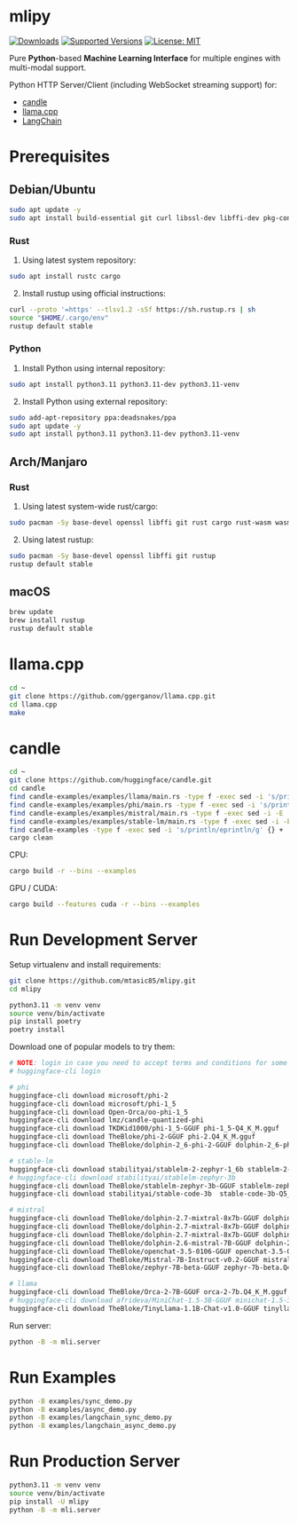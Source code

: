 # mlipy

<!--
[![Build][build-image]]()
[![Status][status-image]][pypi-project-url]
[![Stable Version][stable-ver-image]][pypi-project-url]
[![Coverage][coverage-image]]()
[![Python][python-ver-image]][pypi-project-url]
[![License][mit-image]][mit-url]
-->
[![Downloads](https://img.shields.io/pypi/dm/mlipy)](https://pypistats.org/packages/mlipy)
[![Supported Versions](https://img.shields.io/pypi/pyversions/mlipy)](https://pypi.org/project/mlipy)
[![License: MIT](https://img.shields.io/badge/license-MIT-blue.svg)](https://opensource.org/licenses/MIT)

Pure **Python**-based **Machine Learning Interface** for multiple engines with multi-modal support.

Python HTTP Server/Client (including WebSocket streaming support) for:
- [candle](https://github.com/huggingface/candle)
- [llama.cpp](https://github.com/ggerganov/llama.cpp)
- [LangChain](https://python.langchain.com)


# Prerequisites

## Debian/Ubuntu

```bash
sudo apt update -y
sudo apt install build-essential git curl libssl-dev libffi-dev pkg-config
```


### Rust

1) Using latest system repository:

```bash
sudo apt install rustc cargo
```

2) Install rustup using official instructions:

```bash
curl --proto '=https' --tlsv1.2 -sSf https://sh.rustup.rs | sh
source "$HOME/.cargo/env"
rustup default stable
```


### Python

1) Install Python using internal repository:
```bash
sudo apt install python3.11 python3.11-dev python3.11-venv
```

2) Install Python using external repository:
```bash
sudo add-apt-repository ppa:deadsnakes/ppa
sudo apt update -y
sudo apt install python3.11 python3.11-dev python3.11-venv
```


## Arch/Manjaro

### Rust

1) Using latest system-wide rust/cargo:
```bash
sudo pacman -Sy base-devel openssl libffi git rust cargo rust-wasm wasm-bindgen
```

2) Using latest rustup:
```bash
sudo pacman -Sy base-devel openssl libffi git rustup
rustup default stable
```


## macOS

```bash
brew update
brew install rustup
rustup default stable
```


# llama.cpp

```bash
cd ~
git clone https://github.com/ggerganov/llama.cpp.git
cd llama.cpp
make
```


# candle

```bash
cd ~
git clone https://github.com/huggingface/candle.git
cd candle
find candle-examples/examples/llama/main.rs -type f -exec sed -i 's/print!("{prompt}")/eprint!("{prompt}")/g' {} +
find candle-examples/examples/phi/main.rs -type f -exec sed -i 's/print!("{prompt}")/eprint!("{prompt}")/g' {} +
find candle-examples/examples/mistral/main.rs -type f -exec sed -i -E 's/print\\!\\("\\{t\\}"\\)$/eprint\\!\\("\\{t\\}"\\)/g' {} +
find candle-examples/examples/stable-lm/main.rs -type f -exec sed -i -E 's/print\\!\\("\\{t\\}"\\)$/eprint\\!\\("\\{t\\}"\\)/g' {} +
find candle-examples -type f -exec sed -i 's/println/eprintln/g' {} +
cargo clean
```

CPU:
```bash
cargo build -r --bins --examples
```

GPU / CUDA:
```bash
cargo build --features cuda -r --bins --examples
```

# Run Development Server

Setup virtualenv and install requirements:

```bash
git clone https://github.com/mtasic85/mlipy.git
cd mlipy

python3.11 -m venv venv
source venv/bin/activate
pip install poetry
poetry install
```

Download one of popular models to try them:

```bash
# NOTE: login in case you need to accept terms and conditions for some models
# huggingface-cli login

# phi
huggingface-cli download microsoft/phi-2
huggingface-cli download microsoft/phi-1_5
huggingface-cli download Open-Orca/oo-phi-1_5
huggingface-cli download lmz/candle-quantized-phi
huggingface-cli download TKDKid1000/phi-1_5-GGUF phi-1_5-Q4_K_M.gguf
huggingface-cli download TheBloke/phi-2-GGUF phi-2.Q4_K_M.gguf
huggingface-cli download TheBloke/dolphin-2_6-phi-2-GGUF dolphin-2_6-phi-2.Q4_K_M.gguf

# stable-lm
huggingface-cli download stabilityai/stablelm-2-zephyr-1_6b stablelm-2-zephyr-1_6b-Q4_1.gguf
# huggingface-cli download stabilityai/stablelm-zephyr-3b 
huggingface-cli download TheBloke/stablelm-zephyr-3b-GGUF stablelm-zephyr-3b.Q4_K_M.gguf
huggingface-cli download stabilityai/stable-code-3b  stable-code-3b-Q5_K_M.gguf

# mistral
huggingface-cli download TheBloke/dolphin-2.7-mixtral-8x7b-GGUF dolphin-2.7-mixtral-8x7b.Q2_K.gguf
huggingface-cli download TheBloke/dolphin-2.7-mixtral-8x7b-GGUF dolphin-2.7-mixtral-8x7b.Q3_K_M.gguf
huggingface-cli download TheBloke/dolphin-2.7-mixtral-8x7b-GGUF dolphin-2.7-mixtral-8x7b.Q4_K_M.gguf
huggingface-cli download TheBloke/dolphin-2.6-mistral-7B-GGUF dolphin-2.6-mistral-7b.Q4_K_M.gguf
huggingface-cli download TheBloke/openchat-3.5-0106-GGUF openchat-3.5-0106.Q4_K_M.gguf
huggingface-cli download TheBloke/Mistral-7B-Instruct-v0.2-GGUF mistral-7b-instruct-v0.2.Q4_K_M.gguf
huggingface-cli download TheBloke/zephyr-7B-beta-GGUF zephyr-7b-beta.Q4_K_M.gguf

# llama
huggingface-cli download TheBloke/Orca-2-7B-GGUF orca-2-7b.Q4_K_M.gguf
# huggingface-cli download afrideva/MiniChat-1.5-3B-GGUF minichat-1.5-3b.q4_k_m.gguf
huggingface-cli download TheBloke/TinyLlama-1.1B-Chat-v1.0-GGUF tinyllama-1.1b-chat-v1.0.Q4_K_M.gguf
```

Run server:

```bash
python -B -m mli.server
```


# Run Examples

```bash
python -B examples/sync_demo.py
python -B examples/async_demo.py
python -B examples/langchain_sync_demo.py
python -B examples/langchain_async_demo.py
```


# Run Production Server

```bash
python3.11 -m venv venv
source venv/bin/activate
pip install -U mlipy
python -B -m mli.server
```
